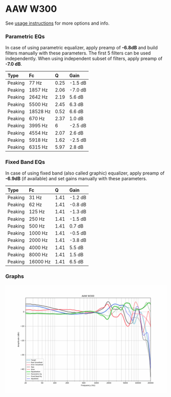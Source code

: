 # AAW W300
See [usage instructions](https://github.com/jaakkopasanen/AutoEq#usage) for more options and info.

### Parametric EQs
In case of using parametric equalizer, apply preamp of **-6.8dB** and build filters manually
with these parameters. The first 5 filters can be used independently.
When using independent subset of filters, apply preamp of **-7.0 dB**.

| Type    | Fc       |    Q | Gain    |
|:--------|:---------|:-----|:--------|
| Peaking | 77 Hz    | 0.25 | -1.5 dB |
| Peaking | 1857 Hz  | 2.06 | -7.0 dB |
| Peaking | 2642 Hz  | 2.19 | 5.6 dB  |
| Peaking | 5500 Hz  | 2.45 | 6.3 dB  |
| Peaking | 18528 Hz | 0.52 | 6.6 dB  |
| Peaking | 670 Hz   | 2.37 | 1.0 dB  |
| Peaking | 3995 Hz  | 6    | -2.5 dB |
| Peaking | 4554 Hz  | 2.07 | 2.6 dB  |
| Peaking | 5918 Hz  | 1.62 | -2.5 dB |
| Peaking | 6315 Hz  | 5.97 | 2.8 dB  |

### Fixed Band EQs
In case of using fixed band (also called graphic) equalizer, apply preamp of **-6.9dB**
(if available) and set gains manually with these parameters.

| Type    | Fc       |    Q | Gain    |
|:--------|:---------|:-----|:--------|
| Peaking | 31 Hz    | 1.41 | -1.2 dB |
| Peaking | 62 Hz    | 1.41 | -0.8 dB |
| Peaking | 125 Hz   | 1.41 | -1.3 dB |
| Peaking | 250 Hz   | 1.41 | -1.5 dB |
| Peaking | 500 Hz   | 1.41 | 0.7 dB  |
| Peaking | 1000 Hz  | 1.41 | -0.5 dB |
| Peaking | 2000 Hz  | 1.41 | -3.8 dB |
| Peaking | 4000 Hz  | 1.41 | 5.5 dB  |
| Peaking | 8000 Hz  | 1.41 | 1.5 dB  |
| Peaking | 16000 Hz | 1.41 | 6.5 dB  |

### Graphs
![](./AAW%20W300.png)